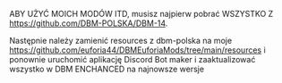 ABY UŻYĆ MOICH MODÓW ITD, musisz najpierw pobrać WSZYSTKO Z https://github.com/DBM-POLSKA/DBM-14.

Następnie należy zamienić resources z dbm-polska na moje https://github.com/euforia44/DBMEuforiaMods/tree/main/resources
i ponownie uruchomić aplikację Discord Bot maker i zaaktualizować wszystko w DBM ENCHANCED na najnowsze wersje
